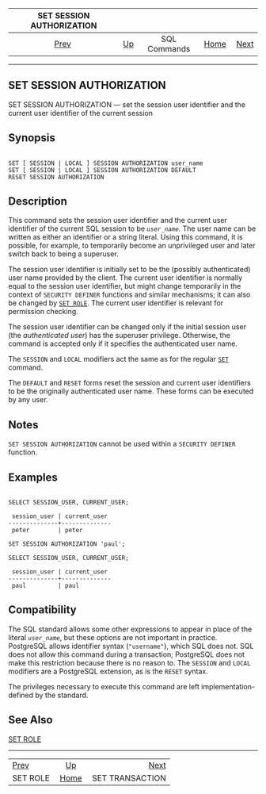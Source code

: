

|       SET SESSION AUTHORIZATION       |                                        |              |                                                       |                                                     |
| :-----------------------------------: | :------------------------------------- | :----------: | ----------------------------------------------------: | --------------------------------------------------: |
| [Prev](sql-set-role.html "SET ROLE")  | [Up](sql-commands.html "SQL Commands") | SQL Commands | [Home](index.html "PostgreSQL 17devel Documentation") |  [Next](sql-set-transaction.html "SET TRANSACTION") |

***

## SET SESSION AUTHORIZATION

SET SESSION AUTHORIZATION — set the session user identifier and the current user identifier of the current session

## Synopsis

```

SET [ SESSION | LOCAL ] SESSION AUTHORIZATION user_name
SET [ SESSION | LOCAL ] SESSION AUTHORIZATION DEFAULT
RESET SESSION AUTHORIZATION
```

## Description

This command sets the session user identifier and the current user identifier of the current SQL session to be *`user_name`*. The user name can be written as either an identifier or a string literal. Using this command, it is possible, for example, to temporarily become an unprivileged user and later switch back to being a superuser.

The session user identifier is initially set to be the (possibly authenticated) user name provided by the client. The current user identifier is normally equal to the session user identifier, but might change temporarily in the context of `SECURITY DEFINER` functions and similar mechanisms; it can also be changed by [`SET ROLE`](sql-set-role.html "SET ROLE"). The current user identifier is relevant for permission checking.

The session user identifier can be changed only if the initial session user (the *authenticated user*) has the superuser privilege. Otherwise, the command is accepted only if it specifies the authenticated user name.

The `SESSION` and `LOCAL` modifiers act the same as for the regular [`SET`](sql-set.html "SET") command.

The `DEFAULT` and `RESET` forms reset the session and current user identifiers to be the originally authenticated user name. These forms can be executed by any user.

## Notes

`SET SESSION AUTHORIZATION` cannot be used within a `SECURITY DEFINER` function.

## Examples

```

SELECT SESSION_USER, CURRENT_USER;

 session_user | current_user
--------------+--------------
 peter        | peter

SET SESSION AUTHORIZATION 'paul';

SELECT SESSION_USER, CURRENT_USER;

 session_user | current_user
--------------+--------------
 paul         | paul
```

## Compatibility

The SQL standard allows some other expressions to appear in place of the literal *`user_name`*, but these options are not important in practice. PostgreSQL allows identifier syntax (`"username"`), which SQL does not. SQL does not allow this command during a transaction; PostgreSQL does not make this restriction because there is no reason to. The `SESSION` and `LOCAL` modifiers are a PostgreSQL extension, as is the `RESET` syntax.

The privileges necessary to execute this command are left implementation-defined by the standard.

## See Also

[SET ROLE](sql-set-role.html "SET ROLE")

***

|                                       |                                                       |                                                     |
| :------------------------------------ | :---------------------------------------------------: | --------------------------------------------------: |
| [Prev](sql-set-role.html "SET ROLE")  |         [Up](sql-commands.html "SQL Commands")        |  [Next](sql-set-transaction.html "SET TRANSACTION") |
| SET ROLE                              | [Home](index.html "PostgreSQL 17devel Documentation") |                                     SET TRANSACTION |
